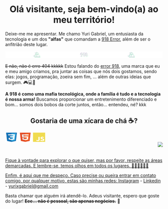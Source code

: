 <div align="center">
  <h1>Olá visitante, seja bem-vindo(a) ao meu território!</h1>
</div>
 
Deixe-me me apresentar. Me chamo Yuri Gabriel, um entusiasta da tecnologia e um dos **"alfas"** que comandam a [918 Error](https://www.youtube.com/channel/UCGBOSg8c_fLLpQVvrkYyAsQ), além de ser o anfitrião deste lugar.

![](https://github.com/Yurixgabriel/Yurixgabriel/blob/main/github.png)

~~E não, não é erro 404 kkkkk~~ Estou falando do [error 918](https://www.instagram.com/918.error/), uma marca que eu e meu amigo criamos, pra juntar as coisas que nós dois gostamos, sendo elas: jogos, programação, zoeira sem fim, ... além de outras ideias que surgem.  🎮💻🤣

**A 918 é como uma mafia tecnológica, onde a família é tudo e a tecnologia é nossa arma!** Buscamos proporcionar um entretenimento diferenciado e bom... somos dois bobos da corte juntos, então... entendeu, né? kkk

<div align="center">
  <h2>Gostaria de uma xícara de chá ☕?</h2>
</div>

<div style="display: inline_block">
  <img align="center" height="30" width="40" src="https://raw.githubusercontent.com/devicons/devicon/master/icons/css3/css3-original.svg">
  <img align="center" height="30" width="40" src="https://raw.githubusercontent.com/devicons/devicon/master/icons/html5/html5-original.svg">
  <img align="center" height="30" width="40" src="https://raw.githubusercontent.com/devicons/devicon/master/icons/javascript/javascript-plain.svg">
</div>

<div align="end">
  <a href="https://github.com/Yurixgabriel">
  <img width="30%" src="https://github-readme-stats.vercel.app/api/top-langs/?username=Yurixgabriel&layout=compact&theme=midnight-purple&hide_border=true&include_all_commits=true&count_private=true"/>
</div><br>

Fique à vontade para explorar o que quiser, mas por favor, respeite as áreas demarcadas. E lembre-se, temos olhos em todos os lugares. 🐱‍👤🐱‍👤🐱‍👤

Enfim, é aqui que me despeço. Caso precise ou queira entrar em contato comigo, por qualquer motivo, estas são minhas redes:
  [Instagram](https://www.instagram.com/yurixgabriel/)  - [Linkedin](https://www.linkedin.com/in/yurixgabriel/) - yurixgabriel@gmail.com
  
Basta chamar que alguém irá atendê-lo. Adeus visitante, espero que goste do lugar! ~~**Eee... não é pessoal, são apenas negócios.**~~ 👋
